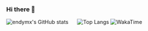 ### Hi there 👋

<!--
**endymx/endymx** is a ✨ _special_ ✨ repository because its `README.md` (this file) appears on your GitHub profile.

Here are some ideas to get you started:

- 🔭 I’m currently working on ...
- 🌱 I’m currently learning ...
- 👯 I’m looking to collaborate on ...
- 🤔 I’m looking for help with ...
- 💬 Ask me about ...
- 📫 How to reach me: ...
- 😄 Pronouns: ...
- ⚡ Fun fact: ...
-->
![endymx's GitHub stats](https://github-readme-stats.vercel.app/api?username=endymx&show_icons=true&theme=tokyonight)
&nbsp;&nbsp;&nbsp;&nbsp;
![Top Langs](https://github-readme-stats.vercel.app/api/top-langs/?username=endymx&langs_count=5&theme=tokyonight)
![WakaTime](https://wakatime.com/share/@endymx/93921b78-5599-4fc2-bc1c-91e7d96f1437.svg)
